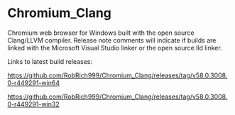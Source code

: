 # Chromium_Clang

Chromium web browser for Windows built with the open source Clang/LLVM compiler. Release note comments will indicate if builds are linked with the Microsoft Visual Studio linker or the open source lld linker.

Links to latest build releases:

https://github.com/RobRich999/Chromium_Clang/releases/tag/v58.0.3008.0-r449291-win64

https://github.com/RobRich999/Chromium_Clang/releases/tag/v58.0.3008.0-r449291-win32
